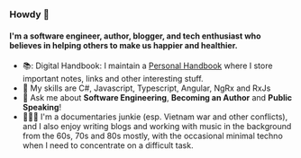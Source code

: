 ### Howdy 👋

#### I'm a software engineer, author, blogger, and tech enthusiast who believes in helping others to make us happier and healthier.

- 📚: Digital Handbook: I maintain a [Personal Handbook](https://github.com/georgemarklow/georgemarklow/blob/main/SUMMARY.md) where I store important notes, links and other interesting stuff. 
- 🌱 My skills are C#, Javascript, Typescript, Angular, NgRx and RxJs
- 💬 Ask me about **Software Engineering**, **Becoming an Author** and **Public Speaking**! 
- 🧘🏻‍♂️ I'm a documentaries junkie (esp. Vietnam war and other conflicts), and I also enjoy writing blogs and working with music in the background from the 60s, 70s and 80s mostly, with the occasional minimal techno when I need to concentrate on a difficult task. 
